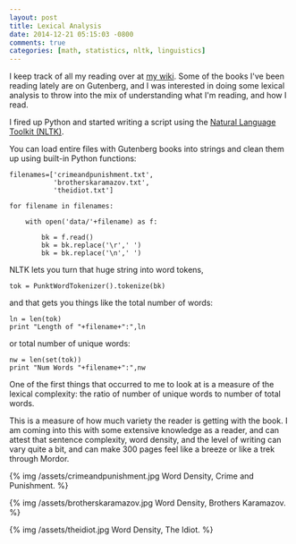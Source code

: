 ```yaml
---
layout: post
title: Lexical Analysis
date: 2014-12-21 05:15:03 -0800
comments: true
categories: [math, statistics, nltk, linguistics]
---
```


I keep track of all my reading over at [my wiki](http://charlesreid1.com/wiki/My_Reading_List). 
Some of the books I've been reading lately are on Gutenberg,
and I was interested in doing some lexical analysis to 
throw into the mix of understanding what I'm reading,
and how I read.

I fired up Python and started writing a script using the 
[Natural Language Toolkit (NLTK)](http://www.nltk.org/).

You can load entire files with Gutenberg books into strings
and clean them up using built-in Python functions:

```
filenames=['crimeandpunishment.txt',
           'brotherskaramazov.txt',
           'theidiot.txt']

for filename in filenames:

    with open('data/'+filename) as f:

        bk = f.read()
        bk = bk.replace('\r',' ')
        bk = bk.replace('\n',' ')
```

NLTK lets you turn that huge string into word tokens, 

```
tok = PunktWordTokenizer().tokenize(bk)
```
and that gets you things like the total number of words:

```
ln = len(tok)
print "Length of "+filename+":",ln
```

or total number of unique words:

```
nw = len(set(tok))
print "Num Words "+filename+":",nw
```

One of the first things that occurred to me to look at 
is a measure of the lexical complexity:
the ratio of number of unique words to number of total words.

This is a measure of how much variety the reader is getting 
with the book. I am coming into this with some extensive knowledge
as a reader, and can attest that sentence complexity, 
word density, and the level of writing can vary quite a bit,
and can make 300 pages feel like a breeze or like a trek through
Mordor.

{% img /assets/crimeandpunishment.jpg Word Density, Crime and Punishment. %}

{% img /assets/brotherskaramazov.jpg Word Density, Brothers Karamazov. %}

{% img /assets/theidiot.jpg Word Density, The Idiot. %}

